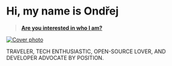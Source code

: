 # Hi, my name is Ondřej

> __[Are you interested in who I am?](https://ondrej.chrastina.tech)__

[![Cover photo](https://raw.githubusercontent.com/Simply007/Simply007/master/1500x500.jpg "Death Valley")](https://ondrej.chrastina.tech)

TRAVELER, TECH ENTHUSIASTIC, OPEN-SOURCE LOVER, AND DEVELOPER ADVOCATE BY POSITION.
